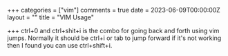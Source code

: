 +++
categories = ["vim"]
comments = true
date = 2023-06-09T00:00:00Z
layout = ""
title = "VIM Usage"

+++
ctrl+0 and ctrl+shit+i is the combo for going back and forth using vim jumps. Normally it should be ctrl+i or tab to jump forward
if it's not working then I found you can use ctrl+shift+i.

